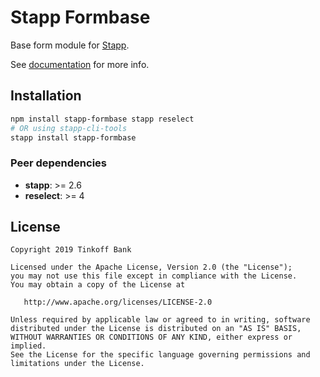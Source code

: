 # Stapp Formbase

Base form module for [Stapp](https://github.com/TinkoffCreditSystems/stapp).

See [documentation](https://stapp.js.org/modules/formbase.html) for more info.

## Installation
```bash
npm install stapp-formbase stapp reselect
# OR using stapp-cli-tools
stapp install stapp-formbase
```

### Peer dependencies
* **stapp**: >= 2.6
* **reselect**: >= 4

## License

```
Copyright 2019 Tinkoff Bank

Licensed under the Apache License, Version 2.0 (the "License");
you may not use this file except in compliance with the License.
You may obtain a copy of the License at

   http://www.apache.org/licenses/LICENSE-2.0

Unless required by applicable law or agreed to in writing, software
distributed under the License is distributed on an "AS IS" BASIS,
WITHOUT WARRANTIES OR CONDITIONS OF ANY KIND, either express or implied.
See the License for the specific language governing permissions and
limitations under the License.
```
